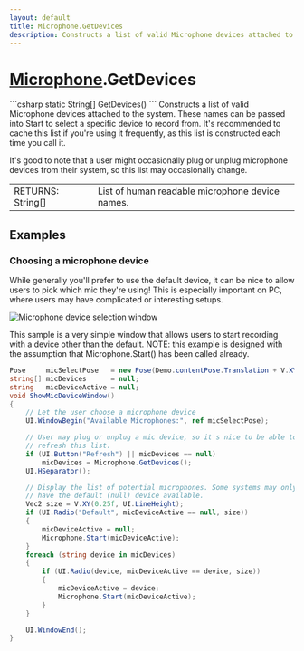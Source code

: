```yaml
---
layout: default
title: Microphone.GetDevices
description: Constructs a list of valid Microphone devices attached to the system. These names can be passed into Start to select a specific device to record from. It's recommended to cache this list if you're using it frequently, as this list is constructed each time you call it.  It's good to note that a user might occasionally plug or unplug microphone devices from their system, so this list may occasionally change.
---
```

# [Microphone]({{site.url}}/Pages/StereoKit/Microphone.html).GetDevices

<div class='signature' markdown='1'>
```csharp
static String[] GetDevices()
```
Constructs a list of valid Microphone devices attached
to the system. These names can be passed into Start to select
a specific device to record from. It's recommended to cache this
list if you're using it frequently, as this list is constructed
each time you call it.

It's good to note that a user might occasionally plug or unplug
microphone devices from their system, so this list may
occasionally change.
</div>

|  |  |
|--|--|
|RETURNS: String[]|List of human readable microphone device names.|





## Examples

### Choosing a microphone device
While generally you'll prefer to use the default device, it can be
nice to allow users to pick which mic they're using! This is
especially important on PC, where users may have complicated or
interesting setups.

![Microphone device selection window]({{site.screen_url}}/MicrophoneSelector.jpg)

This sample is a very simple window that allows users to start
recording with a device other than the default. NOTE: this example
is designed with the assumption that Microphone.Start() has been
called already.
```csharp
Pose     micSelectPose   = new Pose(Demo.contentPose.Translation + V.XYZ(0,-0.12f,0), Demo.contentPose.Rotation);
string[] micDevices      = null;
string   micDeviceActive = null;
void ShowMicDeviceWindow()
{
	// Let the user choose a microphone device
	UI.WindowBegin("Available Microphones:", ref micSelectPose);

	// User may plug or unplug a mic device, so it's nice to be able to
	// refresh this list.
	if (UI.Button("Refresh") || micDevices == null)
		micDevices = Microphone.GetDevices();
	UI.HSeparator();

	// Display the list of potential microphones. Some systems may only
	// have the default (null) device available.
	Vec2 size = V.XY(0.25f, UI.LineHeight);
	if (UI.Radio("Default", micDeviceActive == null, size))
	{
		micDeviceActive = null;
		Microphone.Start(micDeviceActive);
	}
	foreach (string device in micDevices)
	{
		if (UI.Radio(device, micDeviceActive == device, size))
		{
			micDeviceActive = device;
			Microphone.Start(micDeviceActive);
		}
	}

	UI.WindowEnd();
}
```

